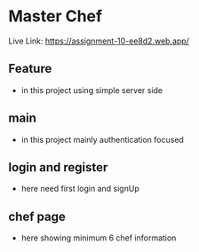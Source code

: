 # Master Chef
Live Link: https://assignment-10-ee8d2.web.app/
## Feature 
- in this project using simple server side 
## main
- in this project mainly authentication focused
## login and register
- here need first login and signUp
## chef page 
- here showing minimum 6 chef information